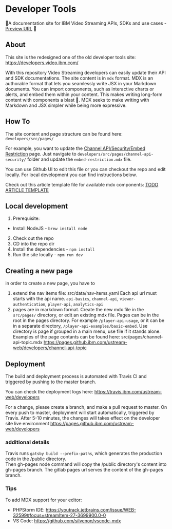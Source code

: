 # Developer Tools
:construction:A documentation site for IBM Video Streaming APIs, SDKs and use cases - [Preview URL](https://pages.github.ibm.com/ustream-web/developers/) :construction:

## About
This site is the redesigned one of the old developer tools site: https://developers.video.ibm.com/

With this repository Video Streaming developers can easily update their API and SDK documentations.
The site content is in `mdx` format.
MDX is an authorable format that lets you seamlessly write JSX in your Markdown documents. You can import components, such as interactive charts or alerts, and embed them within your content. This makes writing long-form content with components a blast 🚀. MDX seeks to make writing with Markdown and JSX simpler while being more expressive.

## How To
The site content and page structure can be found here: `developers/src/pages/`

For example, you want to update the [Channel API/Security/Embed Restriction](https://pages.github.ibm.com/ustream-web/developers/channel-api-security/embed-restriction) page. Just navigate to `developers/src/pages/channel-api-security/` folder and update the `embed-restriction.mdx` file.

You can use Github UI to edit this file or you can checkout the repo and edit locally.
For local development you can find instructions below.

Check out this article template file for available mdx components: [TODO ARTICLE TEMPLATE](https://github.ibm.com/ustream-web/developers/src/pages)


## Local development
1. Prerequisite: 
  - Install NodeJS - `brew install node`

2. Check out the repo
3. CD into the repo dir
4. Install the dependencies - `npm install`
5. Run the site locally - `npm run dev`

## Creating a new page

in order to create a new page, you have to 

1. extend the nav items file:
src/data/nav-items.yaml
Each api url must starts with the api name. `api-basics`, `channel-api`, `viewer-authentication`, `player-api`, `analytics-api`
2. pages are in markdown format. Create the new mdx file in the `src/pages/` directory, or edit an existing mdx file.
Pages can be in the root in the pages directory. For example `/player-api-usage`,
or it can be in a separate directory, `/player-api-examples/basic-embed`. Use directory is page if grouped in a main menu, use file if it stands alone.
Examples of the page contants can be found here:
src/pages/channel-api-topic.mdx
https://pages.github.ibm.com/ustream-web/developers/channel-api-topic

## Deployment

The build and deployment process is automated with Travis CI and triggered by pushing to the master branch.

You can check the deployment logs here: https://travis.ibm.com/ustream-web/developers

For a change, please create a branch, and make a pull request to master.
On every push to master, deployment will start automatically, triggered by Travis.
After 5-10 minutes, the changes will takes effect on the developer site live environment
https://pages.github.ibm.com/ustream-web/developers

### additional details

Travis runs `gatsby build --prefix-paths`, which generates the production code in the /public directory.   
Then gh-pages node command will copy the /public directory's content into gh-pages branch.
The gitlab pages url serves the content of the gh-pages branch.

### Tips
To add MDX support for your editor:
- PHPStorm IDE: https://youtrack.jetbrains.com/issue/WEB-32599#focus=streamItem-27-3699900.0-0
- VS Code: https://github.com/silvenon/vscode-mdx 

